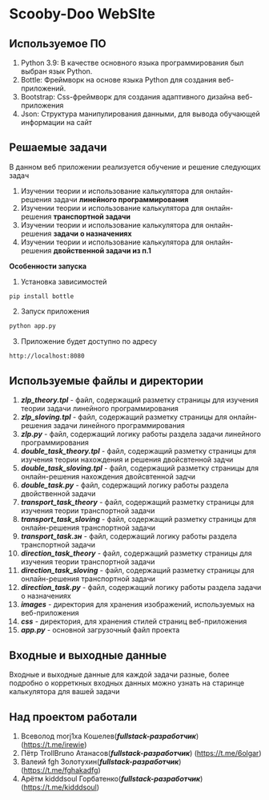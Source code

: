 # Scooby-Doo WebSIte

## Используемое ПО 
1. Python 3.9: В качестве основного языка программирования был выбран язык Python.
2. Bottle: Фреймворк на основе языка Python для создания веб-приложений.
3. Bootstrap: Css-фреймворк для создания адаптивного дизайна веб-приложения
4. Json: Структура манипулирования данными, для вывода обучающей информации на сайт

## Решаемые задачи
В данном веб приложении реализуется обучение и решение следующих задач
1. Изучении теории и использование калькулятора для онлайн-решения задачи **линейного программирования**
2. Изучении теории и использование калькулятора для онлайн-решения **транспортной задачи**
3. Изучении теории и использование калькулятора для онлайн-решения **задачи о назначениях**
4. Изучении теории и использование калькулятора для онлайн-решения **двойственной задачи из п.1**

**Особенности запуска**
1. Установка зависимостей
```bas
pip install bottle
```
2. Запуск приложения
```bash
python app.py
```
3. Приложение будет доступно по адресу
```bash
http://localhost:8080
```

## Используемые файлы и директории
1. ***zlp_theory.tpl*** - файл, содержащий разметку страницы для изучения теории задачи линейного программирования
2. ***zlp_sloving.tpl*** - файл, содержащий разметку страницы для онлайн-решения задачи линейного программирования
3. ***zlp.py*** - файл, содержащий логику работы раздела задачи линейного программирования
4. ***double_task_theory.tpl*** - файл, содержащий разметку страницы для изучения теории нахождения и решения двойсвтенной задчи
5. ***double_task_sloving.tpl*** - файл, содержащий разметку страницы для онлайн-решения нахождения двойсвтенной задчи
6. ***double_task.py*** - файл, содержащий логику работы раздела двойственной задачи
7. ***transport_task_theory*** - файл, содержащий разметку страницы для изучения теории транспортной задачи
8. ***transport_task_sloving*** - файл, содержащий разметку страницы для онлайн-решения транспортной задачи
9. ***transport_task.зн*** - файл, содержащий логику работы раздела транспортной задачи
10. ***direction_task_theory*** - файл, содержащий разметку страницы для изучения теории транспортной задачи
11. ***direction_task_sloving*** - файл, содержащий разметку страницы для онлайн-решения транспортной задачи
12. ***direction_task.py*** - файл, содержащий логику работы раздела задачи о назначениях
13. ***images*** - директория для хранения изображений, используемых на веб-приложения
14. ***css*** - директория, для хранения стилей страниц веб-приложения
15. ***app.py*** - основной загрузочный файл проекта

## Входные и выходные данные
Входные и выходные данные для каждой задачи разные, более подробно о корреткных входных данных можно узнать на старинце калькулятора для вашей задачи 

## Над проектом работали
1. Всеволод morj1xa Кошелев(***fullstack-разработчик***) (https://t.me/irewie)
2. Пётр TrollBruno Атанасов(***fullstack-разработчик***) (https://t.me/6olgar)
3. Валеий fgh Золотухин(***fullstack-разработчик***) (https://t.me/fghakadfg)
4. Арётм kidddsoul Горбатенко(***fullstack-разработчик***) (https://t.me/kidddsoul)
